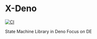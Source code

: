 # X-Deno
[![CI](https://github.com/makuzaverite/X-Deno/actions/workflows/ci.yml/badge.svg)](https://github.com/makuzaverite/X-Deno/actions/workflows/ci.yml)

State Machine Library in Deno Focus on DE
